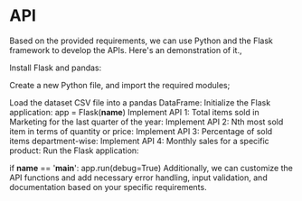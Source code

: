 # API
Based on the provided requirements, we can use Python and the Flask framework to develop the APIs. Here's an demonstration of it.,


Install Flask and pandas:


Create a new Python file, and import the required modules;


Load the dataset CSV file into a pandas DataFrame:
Initialize the Flask application:
app = Flask(__name__)
Implement API 1: Total items sold in Marketing for the last quarter of the year:
Implement API 2: Nth most sold item in terms of quantity or price:
Implement API 3: Percentage of sold items department-wise:
Implement API 4: Monthly sales for a specific product:
Run the Flask application:

if __name__ == '__main__':
    app.run(debug=True)
    Additionally, we can customize the API functions and add necessary error handling, input validation, and documentation based on your specific requirements.
